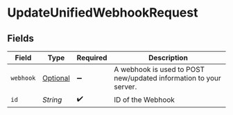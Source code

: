 # UpdateUnifiedWebhookRequest


## Fields

| Field                                                             | Type                                                              | Required                                                          | Description                                                       |
| ----------------------------------------------------------------- | ----------------------------------------------------------------- | ----------------------------------------------------------------- | ----------------------------------------------------------------- |
| `webhook`                                                         | [Optional<Webhook>](../../models/shared/Webhook.md)               | :heavy_minus_sign:                                                | A webhook is used to POST new/updated information to your server. |
| `id`                                                              | *String*                                                          | :heavy_check_mark:                                                | ID of the Webhook                                                 |